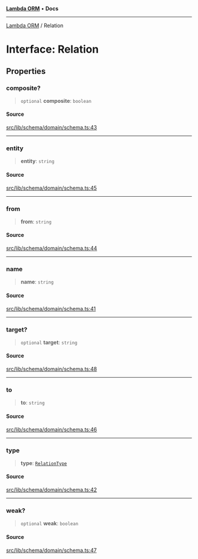 [**Lambda ORM**](../README.md) • **Docs**

***

[Lambda ORM](../README.md) / Relation

# Interface: Relation

## Properties

### composite?

> `optional` **composite**: `boolean`

#### Source

[src/lib/schema/domain/schema.ts:43](https://github.com/lambda-orm/lambdaorm-base/blob/7ab89b6bcd2fea05971e688ab15feca3a500d972/src/lib/schema/domain/schema.ts#L43)

***

### entity

> **entity**: `string`

#### Source

[src/lib/schema/domain/schema.ts:45](https://github.com/lambda-orm/lambdaorm-base/blob/7ab89b6bcd2fea05971e688ab15feca3a500d972/src/lib/schema/domain/schema.ts#L45)

***

### from

> **from**: `string`

#### Source

[src/lib/schema/domain/schema.ts:44](https://github.com/lambda-orm/lambdaorm-base/blob/7ab89b6bcd2fea05971e688ab15feca3a500d972/src/lib/schema/domain/schema.ts#L44)

***

### name

> **name**: `string`

#### Source

[src/lib/schema/domain/schema.ts:41](https://github.com/lambda-orm/lambdaorm-base/blob/7ab89b6bcd2fea05971e688ab15feca3a500d972/src/lib/schema/domain/schema.ts#L41)

***

### target?

> `optional` **target**: `string`

#### Source

[src/lib/schema/domain/schema.ts:48](https://github.com/lambda-orm/lambdaorm-base/blob/7ab89b6bcd2fea05971e688ab15feca3a500d972/src/lib/schema/domain/schema.ts#L48)

***

### to

> **to**: `string`

#### Source

[src/lib/schema/domain/schema.ts:46](https://github.com/lambda-orm/lambdaorm-base/blob/7ab89b6bcd2fea05971e688ab15feca3a500d972/src/lib/schema/domain/schema.ts#L46)

***

### type

> **type**: [`RelationType`](../enumerations/RelationType.md)

#### Source

[src/lib/schema/domain/schema.ts:42](https://github.com/lambda-orm/lambdaorm-base/blob/7ab89b6bcd2fea05971e688ab15feca3a500d972/src/lib/schema/domain/schema.ts#L42)

***

### weak?

> `optional` **weak**: `boolean`

#### Source

[src/lib/schema/domain/schema.ts:47](https://github.com/lambda-orm/lambdaorm-base/blob/7ab89b6bcd2fea05971e688ab15feca3a500d972/src/lib/schema/domain/schema.ts#L47)
